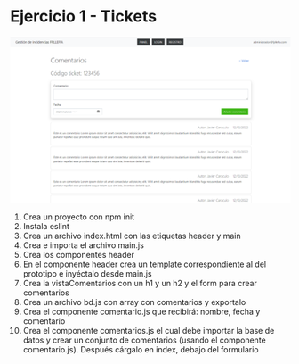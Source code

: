 # Ejercicio 1 - Tickets

![Alt text](image.png)

1. Crea un proyecto con npm init
2. Instala eslint
3. Crea un archivo index.html con las etiquetas header y main
4. Crea e importa el archivo main.js
5. Crea los componentes header
6. En el componente header crea un template correspondiente al del prototipo e inyéctalo desde main.js
7. Crea la vistaComentarios con un h1 y un h2 y el form para crear comentarios
8. Crea un archivo bd.js con array con comentarios y exportalo
9. Crea el componente comentario.js que recibirá: nombre, fecha y comentario
10. Crea el componente comentarios.js el cual debe importar la base de datos y crear un conjunto de comentarios (usando el componente comentario.js). Después cárgalo en index, debajo del formulario

